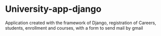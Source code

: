 # University-app-django
Application created with the framework of Django, registration of Careers, students, enrollment and courses, with a form to send mail by gmail
